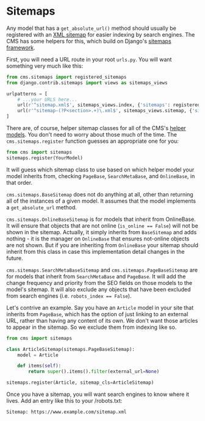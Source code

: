 # Sitemaps

Any model that has a `get_absolute_url()` method should usually be registered with an [XML sitemap](https://en.wikipedia.org/wiki/Sitemaps) for easier indexing by search engines.
The CMS has some helpers for this, which build on Django's [sitemaps framework](https://docs.djangoproject.com/en/dev/ref/contrib/sitemaps/).

First, you will need a URL route in your root `urls.py`. You will want something very much like this:

```python
from cms.sitemaps import registered_sitemaps
from django.contrib.sitemaps import views as sitemaps_views

urlpatterns = [
    # ...your URLS here...
    url(r'^sitemap.xml$', sitemaps_views.index, {'sitemaps': registered_sitemaps}, name='django.contrib.sitemaps.views.sitemap'),
    url(r'^sitemap-(?P<section>.+)\.xml$', sitemaps_views.sitemap, {'sitemaps': registered_sitemaps}, name='django.contrib.sitemaps.views.sitemap'),
]
```

There are, of course, helper sitemap classes for all of the CMS's [helper models](helpers.md).
You don't need to worry about those much of the time.
The `cms.sitemaps.register` function guesses an appropriate one for you:

```python
from cms import sitemaps
sitemaps.register(YourModel)
```

It will guess which sitemap class to use based on which helper model your model inherits from, checking `PageBase`, `SearchMetaBase`, and `OnlineBase`, in that order.

`cms.sitemaps.BaseSitemap` does not do anything at all, other than returning all of the instances of a given model.
It assumes that the model implements a `get_absolute_url` method.

`cms.sitemaps.OnlineBaseSitemap` is for models that inherit from OnlineBase.
It will ensure that objects that are not online (`is_online == False`) will not be shown in the sitemap.
Actually, it simply inherits from `BaseSitemap` and adds nothing - it is the manager on `OnlineBase` that ensures not-online objects are not shown.
But if you are inheriting from `OnlineBase` your sitemap should inherit from this class in case this implementation detail changes in the future.

`cms.sitemaps.SearchMetaBaseSitemap` and `cms.sitemaps.PageBaseSitemap` are for models that inherit from `SearchMetaBase` and `PageBase`.
It will add the change frequency and priority from the SEO fields on those models to the model's sitemap.
It will also exclude any objects that have been excluded from search engines (i.e. `robots_index == False`).

Let's contrive an example.
Say you have an `Article` model in your site that inherits from `PageBase`, which has the option of just linking to an external URL, rather than having any content of its own.
We don't want those articles to appear in the sitemap. So we exclude them from indexing like so.

```python
from cms import sitemaps

class ArticleSitemap(sitemaps.PageBaseSitemap):
    model = Article

    def items(self):
        return super().items().filter(external_url=None)

sitemaps.register(Article, sitemap_cls=ArticleSitemap)
```

Once you have a sitemap, you will want search engines to know where it lives.
Add an entry like this to your /robots.txt:

```
Sitemap: https://www.example.com/sitemap.xml
```
